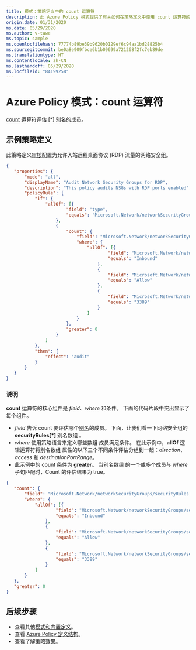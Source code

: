 ```yaml
---
title: 模式：策略定义中的 count 运算符
description: 此 Azure Policy 模式提供了有关如何在策略定义中使用 count 运算符的示例。
origin.date: 01/31/2020
ms.date: 05/29/2020
ms.author: v-tawe
ms.topic: sample
ms.openlocfilehash: 77774b89be39b9620b0129ef6c94aa1bd28825b4
ms.sourcegitcommit: be0a8e909fbce6b1b09699a721268f2fc7eb89de
ms.translationtype: HT
ms.contentlocale: zh-CN
ms.lasthandoff: 05/29/2020
ms.locfileid: "84199258"
---
```

# <a name="azure-policy-pattern-the-count-operator"></a>Azure Policy 模式：count 运算符

[count](../concepts/definition-structure.md#count) 运算符评估 \[\*\] 别名的成员。

## <a name="sample-policy-definition"></a>示例策略定义

此策略定义[审核](../concepts/effects.md#audit)配置为允许入站远程桌面协议 (RDP) 流量的网络安全组。

```json
{
   "properties": {
       "mode": "all",
       "displayName": "Audit Network Security Groups for RDP",
       "description": "This policy audits NSGs with RDP ports enabled",
       "policyRule": {
           "if": {
               "allOf": [{
                       "field": "type",
                       "equals": "Microsoft.Network/networkSecurityGroups"
                   },
                   {
                       "count": {
                           "field": "Microsoft.Network/networkSecurityGroups/securityRules[*]",
                           "where": {
                               "allOf": [{
                                       "field": "Microsoft.Network/networkSecurityGroups/securityRules[*].direction",
                                       "equals": "Inbound"
                                   },
                                   {
                                       "field": "Microsoft.Network/networkSecurityGroups/securityRules[*].access",
                                       "equals": "Allow"
                                   },
                                   {
                                       "field": "Microsoft.Network/networkSecurityGroups/securityRules[*].destinationPortRange",
                                       "equals": "3389"
                                   }
                               ]
                           }
                       },
                       "greater": 0
                   }
               ]
           },
           "then": {
               "effect": "audit"
           }
       }
   }
}
```

### <a name="explanation"></a>说明

**count** 运算符的核心组件是 _field_、_where_ 和条件。 下面的代码片段中突出显示了每个组件。

- _field_ 告诉 count 要评估哪个[别名](../concepts/definition-structure.md#aliases)的成员。 下面，让我们看一下网络安全组的 **securityRules\[\*\]** 别名数组  。
- _where_ 使用策略语言来定义哪些数组  成员满足条件。 在此示例中，**allOf** 逻辑运算符将别名数组  属性的以下三个不同条件评估分组到一起：_direction_、_access_ 和 _destinationPortRange_。
- 此示例中的 count 条件为 **greater**。 当别名数组  的一个或多个成员与 _where_ 子句匹配时，Count 的评估结果为 true。

```json
{
   "count": {
       "field": "Microsoft.Network/networkSecurityGroups/securityRules[*]",
       "where": {
           "allOf": [{
                   "field": "Microsoft.Network/networkSecurityGroups/securityRules[*].direction",
                   "equals": "Inbound"
               },
               {
                   "field": "Microsoft.Network/networkSecurityGroups/securityRules[*].access",
                   "equals": "Allow"
               },
               {
                   "field": "Microsoft.Network/networkSecurityGroups/securityRules[*].destinationPortRange",
                   "equals": "3389"
               }
           ]
       }
   },
   "greater": 0
}
```

## <a name="next-steps"></a>后续步骤

- 查看其他[模式和内置定义](./index.md)。
- 查看 [Azure Policy 定义结构](../concepts/definition-structure.md)。
- 查看[了解策略效果](../concepts/effects.md)。